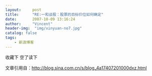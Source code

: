 ```yaml
---
layout:     post
title:      "RE:一和谈股：股票的目标价位如何确定"
date:       2007-10-09 13:16:24
author:     "Vincent"
header-img:  "img/xinyuan-no7.jpg"
catalog: false
tags:
    - 新浪博客
---
```



收藏下 空了读下

文章引用自：http://blog.sina.com.cn/s/blog_4a17407201000dxz.html



